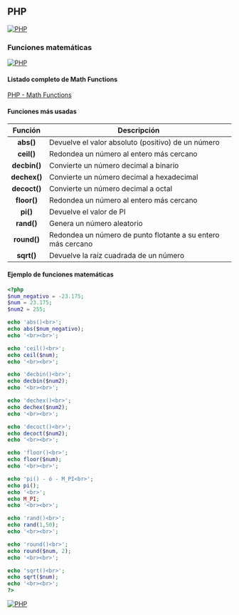 ## PHP
[![PHP](https://img.shields.io/badge/PHP-787CB5?style=for-the-badge&logo=php&logoColor=white&labelColor=101010)](https://github.com/Alberto-mt/PHP/blob/main/PHP/Apuntes/index.md)

### Funciones matemáticas
[![PHP](https://img.shields.io/badge/Funciones_matematicas-447ac0?style=for-the-badge&logo=php&logoColor=white&labelColor=101010)](https://github.com/Alberto-mt/PHP/blob/main/PHP/Apuntes/categories/Funciones_matematicas.md)

#### Listado completo de Math Functions
[PHP - Math Functions](https://www.php.net/manual/en/ref.math.php)

#### Funciones más usadas
| Función  | Descripción  |
|:-:|---|
| **abs()**  | Devuelve el valor absoluto (positivo) de un número  |
| **ceil()**  | Redondea un número al entero más cercano  |
| **decbin()**  | Convierte un número decimal a binario  |
| **dechex()**  | Convierte un número decimal a hexadecimal  |
| **decoct()**  | Convierte un número decimal a octal  |
| **floor()**  | Redondea un número al entero más cercano  |
| **pi()**  | Devuelve el valor de PI  |
| **rand()**  | Genera un número aleatorio  |
| **round()**  | Redondea un número de punto flotante a su entero más cercano  |
| **sqrt()**  | Devuelve la raíz cuadrada de un número  |

#### Ejemplo de funciones matemáticas
```php
<?php 
$num_negativo = -23.175;
$num = 23.175;
$num2 = 255;

echo 'abs()<br>';
echo abs($num_negativo);
echo '<br><br>';

echo 'ceil()<br>';
echo ceil($num);
echo '<br><br>';

echo 'decbin()<br>';
echo decbin($num2);
echo '<br><br>';

echo 'dechex()<br>';
echo dechex($num2);
echo '<br><br>';

echo 'decoct()<br>';
echo decoct($num2);
echo '<br><br>';

echo 'floor()<br>';
echo floor($num);
echo '<br><br>';

echo 'pi() - ó - M_PI<br>';
echo pi();
echo '<br>';
echo M_PI;
echo '<br><br>';

echo 'rand()<br>';
echo rand(1,50);
echo '<br><br>';

echo 'round()<br>';
echo round($num, 2);
echo '<br><br>';

echo 'sqrt()<br>';
echo sqrt($num);
echo '<br><br>';
?>
```

[![PHP](https://img.shields.io/badge/Funciones_matematicas-447ac0?style=for-the-badge&label=&#9650;&logoColor=white&labelColor=101010)](https://github.com/Alberto-mt/PHP/blob/main/PHP/Apuntes/categories/Funciones_matematicas.md)
